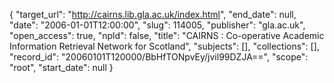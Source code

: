 {
  "target_url": "http://cairns.lib.gla.ac.uk/index.html", 
  "end_date": null, 
  "date": "2006-01-01T12:00:00", 
  "slug": 114005, 
  "publisher": "gla.ac.uk", 
  "open_access": true, 
  "npld": false, 
  "title": "CAIRNS : Co-operative Academic Information Retrieval Network for Scotland", 
  "subjects": [], 
  "collections": [], 
  "record_id": "20060101T120000/BbHfTONpvEy/jvil99DZJA==", 
  "scope": "root", 
  "start_date": null
}

